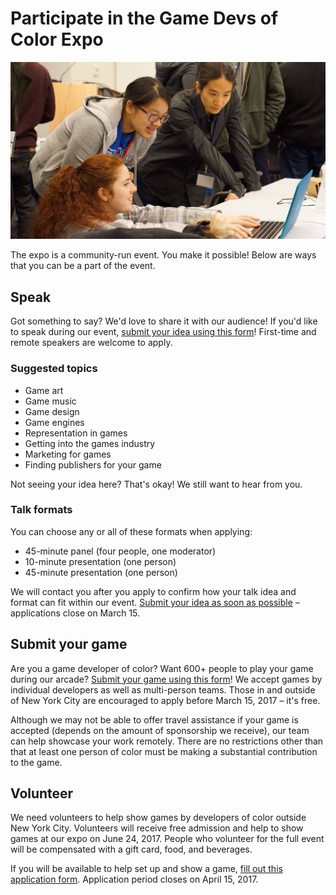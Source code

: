 # Participate in the Game Devs of Color Expo

![](/assets/images/photos/2016/11.jpg)

The expo is a community-run event. You make it possible! Below are ways that you can be a part of the event.

## Speak

Got something to say? We'd love to share it with our audience! If you'd like to speak during our event, [submit your idea using this form](https://goo.gl/forms/OcG78foYBBfVeHRu1)! First-time and remote speakers are welcome to apply.

### Suggested topics

- Game art
- Game music
- Game design
- Game engines
- Representation in games
- Getting into the games industry
- Marketing for games
- Finding publishers for your game

Not seeing your idea here? That's okay! We still want to hear from you.

### Talk formats

You can choose any or all of these formats when applying:

- 45-minute panel (four people, one moderator)
- 10-minute presentation (one person)
- 45-minute presentation (one person)

We will contact you after you apply to confirm how your talk idea and format can fit within our event. [Submit your idea as soon as possible](https://goo.gl/forms/OcG78foYBBfVeHRu1) – applications close on March 15.

## Submit your game

Are you a game developer of color? Want 600+ people to play your game during our arcade? [Submit your game using this form](https://goo.gl/forms/zO86dMEeCwuFwPLJ3)! We accept games by individual developers as well as multi-person teams. Those in and outside of New York City are encouraged to apply before March 15, 2017 – it's free.

Although we may not be able to offer travel assistance if your game is accepted (depends on the amount of sponsorship we receive), our team can help showcase your work remotely. There are no restrictions other than that at least one person of color must be making a substantial contribution to the game.

## Volunteer
We need volunteers to help show games by developers of color outside New York City. Volunteers will receive free admission and help to show games at our expo on June 24, 2017. People who volunteer for the full event will be compensated with a gift card, food, and beverages.

If you will be available to help set up and show a game, [fill out this application form](https://goo.gl/forms/MHDwKRAziFJM4TDv2). Application period closes on April 15, 2017.